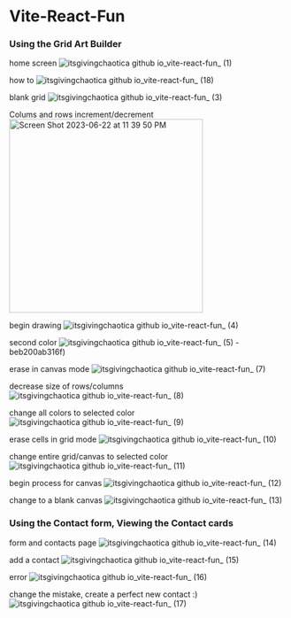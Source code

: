 # Vite-React-Fun

### Using the Grid Art Builder

home screen
![itsgivingchaotica github io_vite-react-fun_ (1)](https://github.com/itsgivingchaotica/vite-react-fun/assets/91578619/e67b403f-335a-4dfc-90f0-4d52dd5f5202)

how to
![itsgivingchaotica github io_vite-react-fun_ (18)](https://github.com/itsgivingchaotica/vite-react-fun/assets/91578619/92a0e46b-e991-41d1-9e82-0c4904d9324e)

blank grid
![itsgivingchaotica github io_vite-react-fun_ (3)](https://github.com/itsgivingchaotica/vite-react-fun/assets/91578619/7807c15d-eb49-479a-80d6-1375feb5525f)

Colums and rows increment/decrement
<img width="350" alt="Screen Shot 2023-06-22 at 11 39 50 PM" src="https://github.com/itsgivingchaotica/vite-react-fun/assets/91578619/341589ff-e504-4c78-96fd-4d1300ec07c8">

begin drawing 
![itsgivingchaotica github io_vite-react-fun_ (4)](https://github.com/itsgivingchaotica/vite-react-fun/assets/91578619/c1070aea-2377-4ed4-a4f2-9f4550aa1012)

second color
![itsgivingchaotica github io_vite-react-fun_ (5)](https://github.com/itsgivingchaotica/vite-react-fun/assets/91578619/7fe9a92c-3434-4dd1-9088-344a89c2adcc)
-beb200ab316f)

erase in canvas mode 
![itsgivingchaotica github io_vite-react-fun_ (7)](https://github.com/itsgivingchaotica/vite-react-fun/assets/91578619/90396d81-a648-4d1e-a564-61ee375b30aa)

decrease size of rows/columns
![itsgivingchaotica github io_vite-react-fun_ (8)](https://github.com/itsgivingchaotica/vite-react-fun/assets/91578619/d822f367-ffe3-41d6-aeed-3daf776d078b)

change all colors to selected color
![itsgivingchaotica github io_vite-react-fun_ (9)](https://github.com/itsgivingchaotica/vite-react-fun/assets/91578619/e409ca76-e6e1-4cca-8da7-fca8fdef27dd)

erase cells in grid mode 
![itsgivingchaotica github io_vite-react-fun_ (10)](https://github.com/itsgivingchaotica/vite-react-fun/assets/91578619/61fbc98b-2585-4c7e-8d22-fb444729b071)

change entire grid/canvas to selected color 
![itsgivingchaotica github io_vite-react-fun_ (11)](https://github.com/itsgivingchaotica/vite-react-fun/assets/91578619/48b04d12-9fad-4754-a8e8-a01cd00adef2)

begin process for canvas
![itsgivingchaotica github io_vite-react-fun_ (12)](https://github.com/itsgivingchaotica/vite-react-fun/assets/91578619/581552c0-83e6-4dbf-871b-95c414306add)

change to a blank canvas
![itsgivingchaotica github io_vite-react-fun_ (13)](https://github.com/itsgivingchaotica/vite-react-fun/assets/91578619/b40bf3a7-a3fd-46a5-acb0-6a55c53ecc12)

### Using the Contact form, Viewing the Contact cards
form and contacts page 
![itsgivingchaotica github io_vite-react-fun_ (14)](https://github.com/itsgivingchaotica/vite-react-fun/assets/91578619/90f67088-a1b6-4693-9de7-f12bd150f521)

add a contact 
![itsgivingchaotica github io_vite-react-fun_ (15)](https://github.com/itsgivingchaotica/vite-react-fun/assets/91578619/151dd17a-5c61-495f-b01d-2f8bf3ad9d2d)

error
![itsgivingchaotica github io_vite-react-fun_ (16)](https://github.com/itsgivingchaotica/vite-react-fun/assets/91578619/6a522a60-61f9-4279-9f12-6e7e4e54995f)

change the mistake, create a perfect new contact :)
![itsgivingchaotica github io_vite-react-fun_ (17)](https://github.com/itsgivingchaotica/vite-react-fun/assets/91578619/b95d3a9c-7bce-440a-a9d5-d74ebbc8900b)
